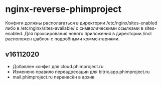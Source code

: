 # nginx-reverse-phimproject

Конфиги должны располагаться в директории /etc/nginx/sites-enabled либо в /etc/nginx/sites-available/ с символическими ссылками в sites-enabled.
Для проксирования нового приложения в директории /incl расположен шаблон с подробными комментариями. 

## v16112020
- Добавлен конфиг для cloud.phimproject.ru
- Изменено правило переадресации для bitrix.app.phimproject.ru
- mail.phimproject.ru перенесён в архив
